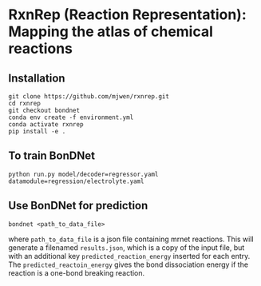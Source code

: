# RxnRep (Reaction Representation): Mapping the atlas of chemical reactions


## Installation 

```shell
git clone https://github.com/mjwen/rxnrep.git
cd rxnrep
git checkout bondnet 
conda env create -f environment.yml
conda activate rxnrep
pip install -e . 
```

## To train BonDNet

```shell 
python run.py model/decoder=regressor.yaml datamodule=regression/electrolyte.yaml
```


## Use BonDNet for prediction 

```shell
bondnet <path_to_data_file> 
```

where `path_to_data_file` is a json file containing mrnet reactions. This will 
generate a filenamed `results.json`, which is a copy of the input file, but with an 
additional key `predicted_reaction_energy` inserted for each entry. The 
`predicted_reactoin_energy` gives the bond dissociation energy if the reaction is 
a one-bond breaking reaction.

